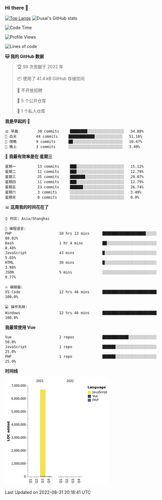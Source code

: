 ### Hi there 👋

<!--
**SQSora/SQSora** is a ✨ _special_ ✨ repository because its `README.md` (this file) appears on your GitHub profile.

Here are some ideas to get you started:

- 🔭 I’m currently working on ...
- 🌱 I’m currently learning ...
- 👯 I’m looking to collaborate on ...
- 🤔 I’m looking for help with ...
- 💬 Ask me about ...
- 📫 How to reach me: ...
- 😄 Pronouns: ...
- ⚡ Fun fact: ...
-->
[![Top Langs](https://github-readme-stats.vercel.app/api/top-langs/?username=anuraghazra&layout=compact)](https://github.com/anuraghazra/github-readme-stats)
![Dusai's GitHub stats](https://github-readme-stats.vercel.app/api?username=SQSora&show_icons=true&include_all_commits=true&bg_color=90,FF6699,DDA0DD,66FFFF&locale=cn&icon_color=00FFFF&title_color=54FF9F&text_color=00FFFF&card_width=14)

<!--START_SECTION:waka-->
![Code Time](http://img.shields.io/badge/Code%20Time-472%20hrs%2045%20mins-blue)

![Profile Views](http://img.shields.io/badge/%E4%B8%AA%E4%BA%BA%E8%B5%84%E6%96%99%E8%A7%82%E7%9C%8B%E6%AC%A1%E6%95%B0-0-blue)

![Lines of code](https://img.shields.io/badge/%E4%BB%8E%E3%80%8CHello%20World%E3%80%8D%E8%B5%B7%E6%88%91%E5%B7%B2%E7%BB%8F%E5%86%99%E4%BA%86-7%20Million%20%E8%A1%8C%E4%BB%A3%E7%A0%81-blue)

**🐱 我的 GitHub 数据** 

> 🏆 59 次贡献于 2022 年
 > 
> 📦  使用了 41.4 kB GitHub 存储空间 
 > 
> 🚫 不开放招聘
 > 
> 📜 5 个公共仓库 
 > 
> 🔑 1 个私人仓库 
 > 
**我是早起的 🐤** 

```text
🌞 早晨         30 commits     ████████░░░░░░░░░░░░░░░░░   34.88% 
🌆 白天         44 commits     ████████████░░░░░░░░░░░░░   51.16% 
🌃 傍晚         9 commits      ██░░░░░░░░░░░░░░░░░░░░░░░   10.47% 
🌙 晚上         3 commits      ░░░░░░░░░░░░░░░░░░░░░░░░░   3.49%

```
📅 **我最有效率是在 星期三** 

```text
星期一          13 commits     ███░░░░░░░░░░░░░░░░░░░░░░   15.12% 
星期二          11 commits     ███░░░░░░░░░░░░░░░░░░░░░░   12.79% 
星期三          25 commits     ███████░░░░░░░░░░░░░░░░░░   29.07% 
星期四          11 commits     ███░░░░░░░░░░░░░░░░░░░░░░   12.79% 
星期五          23 commits     ██████░░░░░░░░░░░░░░░░░░░   26.74% 
星期六          3 commits      ░░░░░░░░░░░░░░░░░░░░░░░░░   3.49% 
星期天          0 commits      ░░░░░░░░░░░░░░░░░░░░░░░░░   0.0%

```


📊 **这周我的时间花在了** 

```text
⌚︎ 时区: Asia/Shanghai

💬 编程语言: 
PHP                      10 hrs 13 mins      ████████████████████░░░░░   80.02% 
Bash                     1 hr 4 mins         ██░░░░░░░░░░░░░░░░░░░░░░░   8.48% 
JavaScript               43 mins             █░░░░░░░░░░░░░░░░░░░░░░░░   5.65% 
HTML                     30 mins             █░░░░░░░░░░░░░░░░░░░░░░░░   3.98% 
JSON                     5 mins              ░░░░░░░░░░░░░░░░░░░░░░░░░   0.77%

🔥 编辑器: 
VS Code                  12 hrs 46 mins      █████████████████████████   100.0%

💻 操作系统: 
Windows                  12 hrs 46 mins      █████████████████████████   100.0%

```

**我最常使用 Vue** 

```text
Vue                      2 repos             ████████████░░░░░░░░░░░░░   50.0% 
JavaScript               1 repo              ██████░░░░░░░░░░░░░░░░░░░   25.0% 
PHP                      1 repo              ██████░░░░░░░░░░░░░░░░░░░   25.0%

```


**时间线**

![Chart not found](https://raw.githubusercontent.com/SQSora/SQSora/main/charts/bar_graph.png) 


 Last Updated on 2022-08-31 20:18:41 UTC
<!--END_SECTION:waka-->
